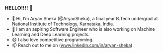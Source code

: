 ### HELLO!!!! 👋

<!--
**AryanSheka/AryanSheka** is a ✨ _special_ ✨ repository because its `README.md` (this file) appears on your GitHub profile.

Here are some ideas to get you started:

-  🔭
- 🌱 I’m currently learning ...
- 👯 I’m looking to collaborate on ...
- 🤔 I’m looking for help with ...
- 💬 Ask me about ...
- 📫 How to reach me: ...
- 😄 Pronouns: ...
- ⚡ Fun fact: ...
-->
-  🔭 Hi, I’m Aryan Sheka (@AryanSheka), a final year B.Tech undergrad at National Institute of Technology, Karnataka, India.
-  🌱 I am an aspiring Software Engineer who is also working on Machine Learning and Deep Learning projects.
-  😄 I also love competitive programming.
-  📫 Reach out to me on (www.linkedin.com/in/aryan-sheka)

